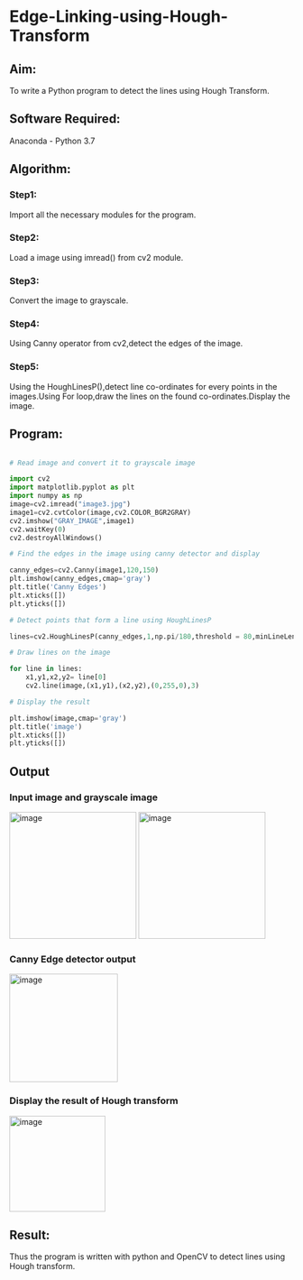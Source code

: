 # Edge-Linking-using-Hough-Transform
## Aim:
To write a Python program to detect the lines using Hough Transform.

## Software Required:
Anaconda - Python 3.7

## Algorithm:
### Step1:
Import all the necessary modules for the program.

### Step2:
Load a image using imread() from cv2 module.

### Step3:
Convert the image to grayscale.

### Step4:
Using Canny operator from cv2,detect the edges of the image.

### Step5:
Using the HoughLinesP(),detect line co-ordinates for every points in the images.Using For loop,draw the lines on the found co-ordinates.Display the image.

## Program:
```Python

# Read image and convert it to grayscale image

import cv2
import matplotlib.pyplot as plt
import numpy as np
image=cv2.imread("image3.jpg")
image1=cv2.cvtColor(image,cv2.COLOR_BGR2GRAY)
cv2.imshow("GRAY_IMAGE",image1)
cv2.waitKey(0)
cv2.destroyAllWindows()

# Find the edges in the image using canny detector and display

canny_edges=cv2.Canny(image1,120,150)
plt.imshow(canny_edges,cmap='gray')
plt.title('Canny Edges')
plt.xticks([])
plt.yticks([])

# Detect points that form a line using HoughLinesP

lines=cv2.HoughLinesP(canny_edges,1,np.pi/180,threshold = 80,minLineLength=50,maxLineGap=250)

# Draw lines on the image

for line in lines:
    x1,y1,x2,y2= line[0]
    cv2.line(image,(x1,y1),(x2,y2),(0,255,0),3)

# Display the result

plt.imshow(image,cmap='gray')
plt.title('image')
plt.xticks([])
plt.yticks([])

```
## Output

### Input image and grayscale image

<img width="225" alt="image" src="https://user-images.githubusercontent.com/75235554/169635230-79137adb-6558-46fc-acee-bb1caaaa1d2b.png">

<img width="225" alt="image" src="https://user-images.githubusercontent.com/75235554/169635157-c176430e-5ef5-45bf-8d43-bf17d4e6b6fd.png">


### Canny Edge detector output
<img width="192" alt="image" src="https://user-images.githubusercontent.com/75235554/169635278-fc2b4349-0cfa-4391-98b5-d94e8a1b6a34.png">

### Display the result of Hough transform
<img width="170" alt="image" src="https://user-images.githubusercontent.com/75235554/169635294-a902a7d6-74df-4ae2-9c76-79982515978b.png">

## Result:
Thus the program is written with python and OpenCV to detect lines using Hough transform. 
